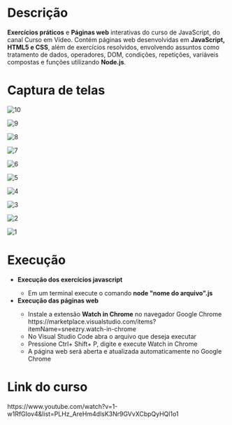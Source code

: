 <h1>Descrição</h1>

<b>Exercícios práticos</b> e <b>Páginas web</b> interativas do curso de JavaScript, do canal Curso em Vídeo. Contém páginas web desenvolvidas em <b>JavaScript, HTML5 e CSS</b>, além de exercícios resolvidos, envolvendo assuntos como tratamento de dados, operadores, DOM, condições, repetições, variáveis compostas e funções utilizando <b>Node.js</b>.

<h1>Captura de telas</h1>

![10](https://user-images.githubusercontent.com/38113015/81894273-c2d2b800-9585-11ea-97b9-13a82f260e4e.png)

![9](https://user-images.githubusercontent.com/38113015/81894282-c5cda880-9585-11ea-9713-a08687a31e17.png)

![8](https://user-images.githubusercontent.com/38113015/81894287-c7976c00-9585-11ea-8e54-bd75acc75cba.png)

![7](https://user-images.githubusercontent.com/38113015/81894296-ca925c80-9585-11ea-99ea-ece0962d9208.png)

![6](https://user-images.githubusercontent.com/38113015/81895928-cc5e1f00-9589-11ea-80b0-51973c3268b2.png)

![5](https://user-images.githubusercontent.com/38113015/81894303-cfefa700-9585-11ea-9315-f21d2601b8d9.png)

![4](https://user-images.githubusercontent.com/38113015/81894308-d2520100-9585-11ea-97b6-e10a106df1f5.png)

![3](https://user-images.githubusercontent.com/38113015/81894318-d5e58800-9585-11ea-9f3c-02170523fe88.png)

![2](https://user-images.githubusercontent.com/38113015/81894323-d847e200-9585-11ea-9d10-574c76151690.png)

![1](https://user-images.githubusercontent.com/38113015/81894331-dd0c9600-9585-11ea-9c1d-380e3c38e31e.png)

<h1>Execução</h1>
<ul>
   <li><b>Execução dos exercícios javascript</b></li>
   <ul>
     <li>Em um terminal execute o comando <b>node "nome do arquivo".js</b></li>
   </ul>
  <li><b>Execução das páginas web</b></li>
  <ul>
    <li>Instale a extensão <b>Watch in Chrome</b> no navegador Google Chrome</li>
    https://marketplace.visualstudio.com/items?itemName=sneezry.watch-in-chrome
    <li>No Visual Studio Code abra o arquivo que deseja executar</li>
    <li>Pressione Ctrl+ Shift+ P, digite e execute Watch in Chrome</li>
    <li>A página web será aberta e atualizada automaticamente no Google Chrome</li>
  </ul>
</ul>


<h1>Link do curso</h1>
https://www.youtube.com/watch?v=1-w1RfGIov4&list=PLHz_AreHm4dlsK3Nr9GVvXCbpQyHQl1o1
